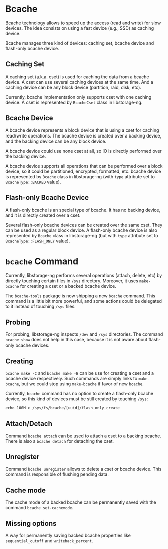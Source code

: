 # Bcache

Bcache technology allows to speed up the access (read and write) for slow devices. The idea
consists on using a fast device (e.g., SSD) as caching device.

Bcache manages three kind of devices: caching set, bcache device and flash-only bcache device.

## Caching Set

A caching set (a.k.a. cset) is used for caching the data from a bcache device. A cset can use several
caching devices at the same time. And a caching device can be any block device (partition, raid, disk,
etc).

Currently, bcache implementation only supports cset with one caching device. A cset is represented by
`BcacheCset` class in libstorage-ng.

## Bcache Device

A bcache device represents a block device that is using a cset for caching read/write operations. The
bcache device is created over a backing device, and the backing device can be any block device.

A bcache device could use none cset at all, so IO is directly performed over the backing device.

A bcache device supports all operations that can be performed over a block device, so it could be
partitioned, encrypted, formatted, etc. bcache device is represented by `Bcache` class in libstorage-ng
(with `type` attribute set to `BcacheType::BACKED` value).

## Flash-only Bcache Device

A flash-only bcache is an special type of bcache. It has no backing device, and it is directly created
over a cset.

Several flash-only bcache devices can be created over the same cset. They can be used as a regular block
device. A flash-only bcache device is also represented by `Bcache` class in libstorage-ng (but with
`type` attribute set to `BcacheType::FLASH_ONLY` value).


# `bcache` Command

Currently, libstorage-ng performs several operations (attach, delete, etc) by directly touching certain
files in `/sys` directory. Moreover, it uses `make-bcache` for creating a cset or a backed bcache device.

The `bcache-tools` package is now shipping a new `bcache` command. This command is a little bit more
powerful, and some actions could be delegated to it instead of touching `/sys` files.

## Probing

For probing, libstorage-ng inspects `/dev` and `/sys` directories. The command `bcache show` does not
help in this case, because it is not aware about flash-only bcache devices.

## Creating

`bcache make -C` and `bcache make -B` can be use for creating a cset and a bcache device respectively.
Such commands are simply links to `make-bcache`, but we could stop using `make-bcache` if favor of new
`bcache`.

Currently, `bcache`  command has no option to create a flash-only bcache device, so this kind of devices
must be still created by touching `/sys`:

```
echo 100M > /sys/fs/bcache/[uuid]/flash_only_create
```

## Attach/Detach

Command `bcache attach` can be used to attach a cset to a backing bcache. There is also a `bcache detach`
for detaching the cset.

## Unregister

Command `bcache unregister` allows to delete a cset or bcache device. This command is responsible of flushing
pending data.

## Cache mode

The cache mode of a backed bcache can be permanently saved with the command `bcache set-cachemode`.

## Missing options

A way for permanently saving backed bcache properties like `sequential_cutoff` and `writeback_percent`.
